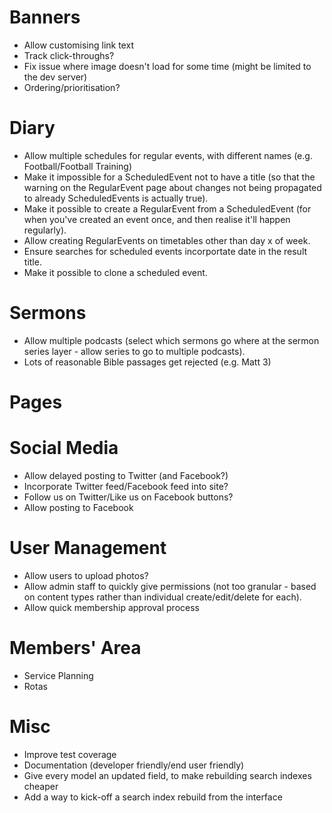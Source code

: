 # Banners

* Allow customising link text
* Track click-throughs?
* Fix issue where image doesn't load for some time (might be limited to the
  dev server)
* Ordering/prioritisation?

# Diary

* Allow multiple schedules for regular events, with different names (e.g.
  Football/Football Training)
* Make it impossible for a ScheduledEvent not to have a title (so that the
  warning on the RegularEvent page about changes not being propagated to
  already ScheduledEvents is actually true).
* Make it possible to create a RegularEvent from a ScheduledEvent (for when
  you've created an event once, and then realise it'll happen regularly).
* Allow creating RegularEvents on timetables other than day x of week.
* Ensure searches for scheduled events incorportate date in the result title.
* Make it possible to clone a scheduled event.
  
# Sermons

* Allow multiple podcasts (select which sermons go where at the sermon series
  layer - allow series to go to multiple podcasts).
* Lots of reasonable Bible passages get rejected (e.g. Matt 3)

# Pages

# Social Media

* Allow delayed posting to Twitter (and Facebook?)
* Incorporate Twitter feed/Facebook feed into site?
* Follow us on Twitter/Like us on Facebook buttons?
* Allow posting to Facebook

# User Management

* Allow users to upload photos?
* Allow admin staff to quickly give permissions (not too granular - based on
  content types rather than individual create/edit/delete for each).
* Allow quick membership approval process

# Members' Area

* Service Planning
* Rotas

# Misc

* Improve test coverage
* Documentation (developer friendly/end user friendly)
* Give every model an updated field, to make rebuilding search indexes cheaper
* Add a way to kick-off a search index rebuild from the interface
